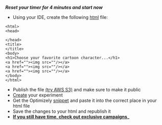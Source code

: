 **_Reset your timer for 4 minutes and start now_**

- Using your IDE, create the following [html](https://www.w3schools.com/html/) file:

```
<html>
<head>

</head>
<title>
</title>
<body>
<h1>Choose your favorite cartoon character...</h1>
<a href=""><img src=""/></a>
<a href=""><img src=""/></a>
<a href=""><img src=""/></a>
</body>
</html>
```
- Publish the file [(try AWS S3)](https://aws.amazon.com/s3/) and make sure to make it public
- [Create](https://help.optimizely.com/Build_Campaigns_and_Experiments/Six_steps_to_create_an_experiment_in_Optimizely_X_Web) your experiment
- Get the Optimizely [snippet](https://help.optimizely.com/Set_Up_Optimizely/How_the_Optimizely_X_Web_snippet_works%3A_Order_of_execution) and paste it into the correct place in your html file
- Save the changes to your html and republish it
- **[If you still have time, check out exclusive campaigns](https://help.optimizely.com/Build_Campaigns_and_Experiments/Create_mutually_exclusive_experiments_in_SDK_projects)_**
